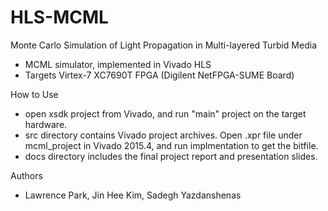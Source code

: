 # HLS-MCML 
Monte Carlo Simulation of Light Propagation in Multi-layered Turbid Media
- MCML simulator, implemented in Vivado HLS
- Targets Virtex-7 XC7690T FPGA (Digilent NetFPGA-SUME Board)

How to Use
- open xsdk project from Vivado, and run "main" project on the target hardware. 
- src directory contains Vivado project archives. Open .xpr file under mcml_project in Vivado 2015.4, and run implmentation to get the bitfile.
- docs directory includes the final project report and presentation slides. 

Authors
- Lawrence Park, Jin Hee Kim, Sadegh Yazdanshenas
